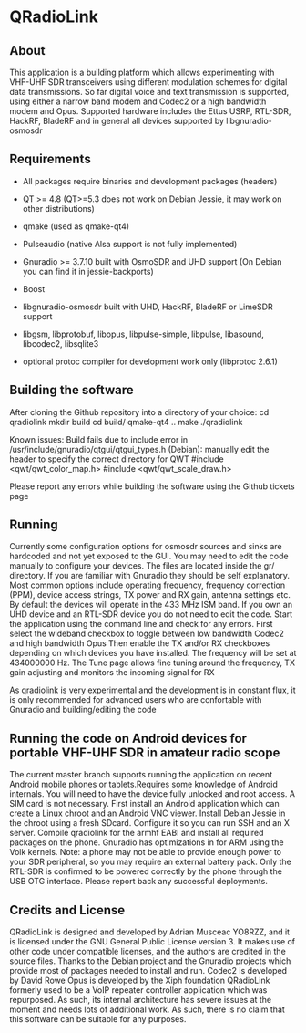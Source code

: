 QRadioLink
==========

About
-----
This application is a building platform which allows experimenting with VHF-UHF SDR transceivers using different modulation schemes for digital data transmissions.
So far digital voice and text transmission is supported, using either a narrow band modem and Codec2 or a high bandwidth modem and Opus.
Supported hardware includes the Ettus USRP, RTL-SDR, HackRF, BladeRF and in general all devices supported by libgnuradio-osmosdr
 

Requirements
------------
- All packages require binaries and development packages (headers)

- QT >= 4.8 (QT>=5.3 does not work on Debian Jessie, it may work on other distributions)
- qmake (used as qmake-qt4)
- Pulseaudio (native Alsa support is not fully implemented) 
- Gnuradio >= 3.7.10 built with OsmoSDR and UHD support (On Debian you can find it in jessie-backports)
- Boost 
- libgnuradio-osmosdr built with UHD, HackRF, BladeRF or LimeSDR support
- libgsm, libprotobuf, libopus, libpulse-simple, libpulse, libasound, libcodec2, libsqlite3
- optional protoc compiler for development work only (libprotoc 2.6.1)


Building the software
---------------------

After cloning the Github repository into a directory of your choice:
cd qradiolink
mkdir build 
cd build/
qmake-qt4 ..
make
./qradiolink

Known issues:
Build fails due to include error in /usr/include/gnuradio/qtgui/qtgui_types.h (Debian): manually edit the header to specify the correct directory for QWT
#include <qwt/qwt_color_map.h>
#include <qwt/qwt_scale_draw.h>

Please report any errors while building the software using the Github tickets page


Running
-------
Currently some configuration options for osmosdr sources and sinks are hardcoded and not yet exposed to the GUI. You may need to edit the code manually to configure your devices.
The files are located inside the gr/ directory. If you are familiar with Gnuradio they should be self explanatory.
Most common options include operating frequency, frequency correction (PPM), device access strings, TX power and RX gain, antenna settings etc.
By default the devices will operate in the 433 MHz ISM band.
If you own an UHD device and an RTL-SDR device you do not need to edit the code. Start the application using the command line and check for any errors.
First select the wideband checkbox to toggle between low bandwidth Codec2 and high bandwidth Opus
Then enable the TX and/or RX checkboxes depending on which devices you have installed. The frequency will be set at 434000000 Hz.
The Tune page allows fine tuning around the frequency, TX gain adjusting and monitors the incoming signal for RX

As qradiolink is very experimental and the development is in constant flux, it is only recommended for advanced users who are confortable with Gnuradio and building/editing the code


Running the code on Android devices for portable VHF-UHF SDR in amateur radio scope
-----------------------------------------------------------------------------------
The current master branch supports running the application on recent Android mobile phones or tablets.Requires some knowledge of Android internals.
You will need to have the device fully unlocked and root access. A SIM card is not necessary.
First install an Android application which can create a Linux chroot and an Android VNC viewer.
Install Debian Jessie in the chroot using a fresh SDcard. Configure it so you can run SSH and an X server.
Compile qradiolink for the armhf EABI and install all required packages on the phone. Gnuradio has optimizations in for ARM using the Volk kernels.
Note: a phone may not be able to provide enough power to your SDR peripheral, so you may require an external battery pack. Only the RTL-SDR is confirmed to be powered correctly by the phone through the USB OTG interface.
Please report back any successful deployments.


Credits and License
-------------------
QRadioLink is designed and developed by Adrian Musceac YO8RZZ, and it is licensed under the GNU General Public License version 3. It makes use of other code under compatible licenses, and the authors are credited in the source files.
Thanks to the Debian project and the Gnuradio projects which provide most of packages needed to install and run.
Codec2 is developed by David Rowe
Opus is developed by the Xiph foundation
QRadioLink formerly used to be a VoIP repeater controller application which was repurposed. As such, its internal architecture has severe issues at the moment and needs lots of additional work. As such, there is no claim that this software can be suitable for any purposes.